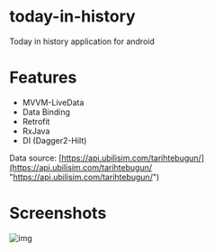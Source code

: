 # today-in-history
Today in history application for android

# Features
- MVVM-LiveData
- Data Binding
- Retrofit
- RxJava
- DI (Dagger2-Hilt)

Data source: [https://api.ubilisim.com/tarihtebugun/](https://api.ubilisim.com/tarihtebugun/ "https://api.ubilisim.com/tarihtebugun/")

# Screenshots
![img](https://img001.prntscr.com/file/img001/j1Wzb-18QLufZlRt4r7fNg.jpeg "img")
